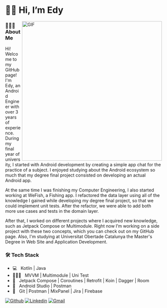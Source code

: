 # 🕺🏽 Hi, I’m Edy
<img align="right" alt="GIF" src="https://raw.githubusercontent.com/JoeyBling/JoeyBling/master/pic/pusheencode.gif" width="450"/>

<h3>👨🏽‍💻 About Me </h3>

Hi! Welcome to my GitHub page! I'm Edy, an Android Engineer with over 3 years of experience. During my final year of university, I started with Android development by creating a simple app chat for the practice of a subject. I enjoyed studying about the Android ecosystem so much that my degree final project consisted on developing an actual Android app.

At the same time I was finishing my Computer Engineering, I also started working at WeFish, a Fishing app. I refactored the data layer using all of the knowledge I gained while developing my degree final project, so that we could implement unit tests. After the refactor, we were able to add both more use cases and tests in the domain layer.

After that, I worked on different projects where I acquired new knowledge, such as Jetpack Compose or Multimodule. Right now I’m working on a side project with these two concepts, which you can check out on my GitHub page. Also, I'm studying at Universitat Obertade Catalunya the Master's Degree in Web Site and Application Development.

<h3>🛠 Tech Stack</h3>

- 💻 &nbsp; Kotlin | Java 
- 👷🏽‍♂️ &nbsp; MVVM | Multimodule | Uni Test
- 📱 &nbsp; Jetpack Compose | Coroutines | Retrofit | Koin | Dagger  | Room  
- 🔧 &nbsp; Android Studio | Postman 
- 🎡 &nbsp; Git | Postman | MixPanel | Jira | Firebase

[![Github](https://img.shields.io/badge/-Github-000?style=flat&logo=Github&logoColor=white)](https://github.com/EdiiDD) 
[![Linkedin](https://img.shields.io/badge/-LinkedIn-blue?style=flat&logo=Linkedin&logoColor=white)](https://www.linkedin.com/in/edisonlg/)
[![Gmail](https://img.shields.io/badge/-Gmail-c14438?style=flat&logo=Gmail&logoColor=white)](mailto:edy17496@gmail.com)
